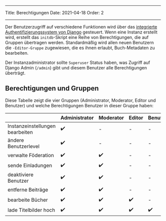 - - -
Title: Berechtigungen Date: 2021-04-18 Order: 2
- - -

Der Benutzerzugriff auf verschiedene Funktionen wird über das [integrierte Authentifizierungssystem von Django](https://docs.djangoproject.com/en/3.2/topics/auth/default/) gesteuert. Wenn eine Instanz erstellt wird, erstellt das `initdb`-Skript eine Reihe von Berechtigungen, die auf Gruppen übertragen werden. Standardmäßig wird allen neuen Benutzern die `-Editor-Gruppe` zugewiesen, die es ihnen erlaubt, Buch-Metadaten zu bearbeiten.

Der Instanzadministrator sollte `Superuser` Status haben, was Zugriff auf Django Admin (`/admin`) gibt und diesem Benutzer alle Berechtigungen überträgt.

## Berechtigungen und Gruppen
Diese Tabelle zeigt die vier Gruppen (Administrator, Moderator, Editor und Benutzer) und welche Berechtigungen Benutzer in dieser Gruppe haben:

|                                 | Administrator | Moderator | Editor | Benutzer |
| ------------------------------- | ------------- | --------- | ------ | -------- |
| Instanzeinstellungen bearbeiten | ✔️            | -         | -      | -        |
| ändere Benutzerlevel            | ✔️            | -         | -      | -        |
| verwalte Föderation             | ✔️            | ✔️        | -      | -        |
| sende Einladungen               | ✔️            | ✔️        | -      | -        |
| deaktiviere Benutzer            | ✔️            | ✔️        | -      | -        |
| entferne Beiträge               | ✔️            | ✔️        | -      | -        |
| bearbeite Bücher                | ✔️            | ✔️        | ✔️     | -        |
 lade Titelbilder hoch | ✔️ | ✔️ | ✔️ | ✔️

